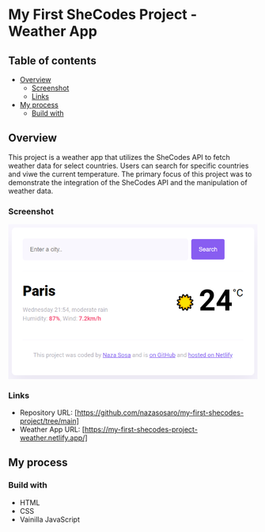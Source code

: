 # My First SheCodes Project - Weather App

## Table of contents

- [Overview](#overview)
  - [Screenshot](#screenshot)
  - [Links](#links)
- [My process](#my-process)
  - [Build with](#build-with)

## Overview
This project is a weather app that utilizes the SheCodes API to fetch weather data for select countries.
Users can search for specific countries and viwe the current temperature.
The primary focus of this project was to demonstrate the integration of the SheCodes API and the manipulation of weather data.

### Screenshot
<div>
  <div style='display: flex'; flex-direction: column; justify-content: center; width: 100%; gap: 20px; padding: 25px 0'>
    <img src='./images/screenshot-weather-app.png'/>
  </div>
</div>

### Links
- Repository URL: [https://github.com/nazasosaro/my-first-shecodes-project/tree/main]
- Weather App URL: [https://my-first-shecodes-project-weather.netlify.app/]

## My process
### Build with
- HTML
- CSS
- Vainilla JavaScript
